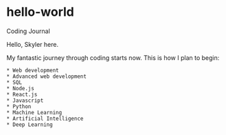 # hello-world
Coding Journal

Hello, Skyler here. 

My fantastic journey through coding starts now. This is how I plan to begin: 

    * Web development
    * Advanced web development
    * SQL
    * Node.js
    * React.js
    * Javascript
    * Python
    * Machine Learning
    * Artificial Intelligence
    * Deep Learning


